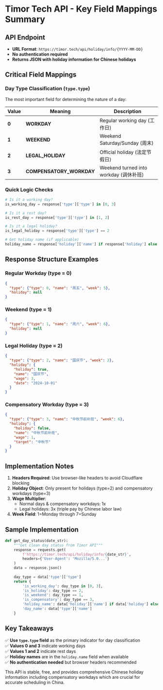 # Timor Tech API - Key Field Mappings Summary

## API Endpoint
- **URL Format**: `https://timor.tech/api/holiday/info/{YYYY-MM-DD}`
- **No authentication required**
- **Returns JSON with holiday information for Chinese holidays**

## Critical Field Mappings

### Day Type Classification (`type.type`)
The most important field for determining the nature of a day:

| Value | Meaning | Description |
|-------|---------|-------------|
| **0** | **WORKDAY** | Regular working day (工作日) |
| **1** | **WEEKEND** | Weekend Saturday/Sunday (周末) |
| **2** | **LEGAL_HOLIDAY** | Official holiday (法定节假日) |
| **3** | **COMPENSATORY_WORKDAY** | Weekend turned into workday (调休补班) |

### Quick Logic Checks

```python
# Is it a working day?
is_working_day = response['type']['type'] in [0, 3]

# Is it a rest day?
is_rest_day = response['type']['type'] in [1, 2]

# Is it a legal holiday?
is_legal_holiday = response['type']['type'] == 2

# Get holiday name (if applicable)
holiday_name = response['holiday']['name'] if response['holiday'] else None
```

## Response Structure Examples

### Regular Workday (type = 0)
```json
{
  "type": {"type": 0, "name": "周五", "week": 5},
  "holiday": null
}
```

### Weekend (type = 1)
```json
{
  "type": {"type": 1, "name": "周六", "week": 6},
  "holiday": null
}
```

### Legal Holiday (type = 2)
```json
{
  "type": {"type": 2, "name": "国庆节", "week": 2},
  "holiday": {
    "holiday": true,
    "name": "国庆节",
    "wage": 3,
    "date": "2024-10-01"
  }
}
```

### Compensatory Workday (type = 3)
```json
{
  "type": {"type": 3, "name": "中秋节前补班", "week": 6},
  "holiday": {
    "holiday": false,
    "name": "中秋节前补班",
    "wage": 1,
    "target": "中秋节"
  }
}
```

## Implementation Notes

1. **Headers Required**: Use browser-like headers to avoid Cloudflare blocking
2. **Holiday Object**: Only present for holidays (type=2) and compensatory workdays (type=3)
3. **Wage Multiplier**: 
   - Normal days & compensatory workdays: 1x
   - Legal holidays: 3x (triple pay by Chinese labor law)
4. **Week Field**: 1=Monday through 7=Sunday

## Sample Implementation

```python
def get_day_status(date_str):
    """Get clean day status from Timor API"""
    response = requests.get(
        f'https://timor.tech/api/holiday/info/{date_str}',
        headers={'User-Agent': 'Mozilla/5.0...'}
    )
    data = response.json()
    
    day_type = data['type']['type']
    return {
        'is_working_day': day_type in [0, 3],
        'is_holiday': day_type == 2,
        'is_weekend': day_type == 1,
        'is_compensatory': day_type == 3,
        'holiday_name': data['holiday']['name'] if data['holiday'] else None,
        'day_name': data['type']['name']
    }
```

## Key Takeaways

✅ **Use `type.type` field** as the primary indicator for day classification  
✅ **Values 0 and 3** indicate working days  
✅ **Values 1 and 2** indicate rest days  
✅ **Holiday names** are in the `holiday.name` field when available  
✅ **No authentication needed** but browser headers recommended  

This API is stable, free, and provides comprehensive Chinese holiday information including compensatory workdays which are crucial for accurate scheduling in China.
